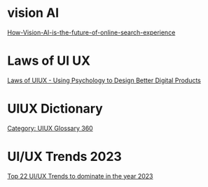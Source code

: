 # vision AI
[How-Vision-AI-is-the-future-of-online-search-experience](https://think360studio.com/blog/visual-search-technology-online-search-experience)

# Laws of UI UX 
[Laws of UIUX - Using Psychology to Design Better Digital Products](https://think360studio.com/blog/visual-search-technology-online-search-experience)

# UIUX Dictionary
[Category: UIUX  Glossary 360](https://think360studio.com/category/uiux-360?page=34)

# UI/UX Trends 2023
[Top 22 UI/UX Trends to dominate in the year 2023](http://think360.ca/blog/ui-ux-trends-2023)

